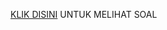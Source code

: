 [KLIK DISINI](https://drive.google.com/drive/folders/16_whGnJuQUWRToQ0a3Pn6TgCtdR7iJX-) UNTUK MELIHAT SOAL

